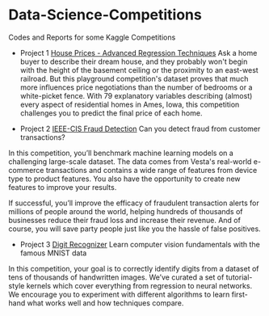# Data-Science-Competitions
Codes and Reports for some Kaggle Competitions

- Project 1
[House Prices - Advanced Regression Techniques](https://www.kaggle.com/c/house-prices-advanced-regression-techniques/)
Ask a home buyer to describe their dream house, and they probably won't begin with the height of the basement ceiling or the proximity to an east-west railroad. But this playground competition's dataset proves that much more influences price negotiations than the number of bedrooms or a white-picket fence.
With 79 explanatory variables describing (almost) every aspect of residential homes in Ames, Iowa, this competition challenges you to predict the final price of each home.

- Project 2
[IEEE-CIS Fraud Detection](https://www.kaggle.com/c/ieee-fraud-detection)
Can you detect fraud from customer transactions?

In this competition, you’ll benchmark machine learning models on a challenging large-scale dataset. The data comes from Vesta's real-world e-commerce transactions and contains a wide range of features from device type to product features. You also have the opportunity to create new features to improve your results.

If successful, you’ll improve the efficacy of fraudulent transaction alerts for millions of people around the world, helping hundreds of thousands of businesses reduce their fraud loss and increase their revenue. And of course, you will save party people just like you the hassle of false positives.

- Project 3
[Digit Recognizer](https://www.kaggle.com/c/digit-recognizer/)
Learn computer vision fundamentals with the famous MNIST data

In this competition, your goal is to correctly identify digits from a dataset of tens of thousands of handwritten images. We’ve curated a set of tutorial-style kernels which cover everything from regression to neural networks. We encourage you to experiment with different algorithms to learn first-hand what works well and how techniques compare.
